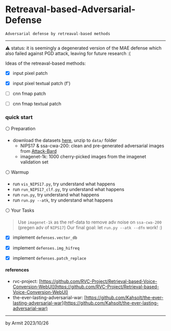 # Retreaval-based-Adversarial-Defense

    Adversarial defense by retreaval-based methods

----

⚠ status: it is seemingly a degenerated version of the MAE defense which also failed against PGD attack, leaving for future research :(


Ideas of the retreaval-based methods:

- [x] input pixel patch
- [x] input pixel textual patch (f')
- [ ] cnn fmap patch
- [ ] cnn fmap textual patch


### quick start

⚪ Preparation

- download the datasets [here](https://pan.quark.cn/s/cb9b0dbd64f7), unzip to `data/` folder 
  - NIPS17 & ssa-cwa-200: clean and pre-generated adversarial images from [Attack-Bard](https://github.com/thu-ml/Attack-Bard)
  - imagenet-1k: 1000 cherry-picked images from the imagenet validation set

⚪ Warmup

- run `vis_NIPS17.py`, try understand what happens
- run `run_NIPS17_clf.py`, try understand what happens
- run `run.py`, try understand what happens
- run `run.py --atk`, try understand what happens

⚪ Your Tasks

> Use `imagenet-1k` as the ref-data to remove adv noise on `ssa-cwa-200` (pregen adv of `NIPS17`)
> Our final goal: let `run.py --atk --dfn` work! :)

- [x] implement `defenses.vector_db`
- [x] implement `defenses.img_hifreq`
- [x] implement `defenses.patch_replace`


#### references

- rvc-project: [https://github.com/RVC-Project/Retrieval-based-Voice-Conversion-WebUI](https://github.com/RVC-Project/Retrieval-based-Voice-Conversion-WebUI)
- the-ever-lasting-adversarial-war: [https://github.com/Kahsolt/the-ever-lasting-adversarial-war](https://github.com/Kahsolt/the-ever-lasting-adversarial-war)

----
by Armit
2023/10/26
